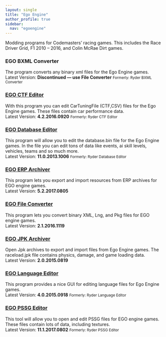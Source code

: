 ```yaml
---
layout: single
title: "Ego Engine"
author_profile: true
sidebar:
  nav: "egoengine"
---
```


<p>Modding programs for Codemasters’ racing games. This includes the Race Driver Grid, F1 2010 – 2016, and Colin McRae Dirt games.</p>

<h3>EGO BXML Converter</h3>
<p>The program converts any binary xml files for the Ego Engine games.<br />
Latest Version: <strong>Discontinued &#8212; use File Converter</strong> <small>Formerly: Ryder BXML Converter</small></p>
<h3><a name="EgoCTFEditor" href="https://ryder25.itch.io/ego-ctf-editor" target="_blank">EGO CTF Editor</a></h3>
<p>With this program you can edit CarTuningFile (CTF,CSV) files for the Ego Engine games. These files contain car performance data.<br />
Latest Version: <strong>4.2.2016.0920</strong> <small>Formerly: Ryder CTF Editor</small></p>
<h3><a name="EgoDatabaseEditor" href="https://ryder25.itch.io/ego-database-editor" target="_blank">EGO Database Editor</a></h3>
<p>This program will allow you to edit the database.bin file for the Ego Engine games. In the file you can edit tons of data like events, ai skill levels, vehicles, teams and so much more.<br />
Latest Version: <strong>11.0.2013.1006</strong> <small>Formerly: Ryder Database Editor</small></p>
<h3><a name="EgoERPArchiver" href="https://ryder25.itch.io/ego-erp-archiver" target="_blank">EGO ERP Archiver</a></h3>
<p>This program lets you export and import resources from ERP archives for EGO engine games.<br />
Latest Version: <strong>5.2.2017.0805</strong></p>
<h3><a name="EgoFileConverter" href="https://ryder25.itch.io/ego-file-converter" target="_blank">EGO File Converter</a></h3>
<p>This program lets you convert binary XML, Lng, and Pkg files for EGO engine games.<br />
Latest Version: <strong>2.1.2016.1119</strong></p>
<h3><a name="EgoJPKArchiver" href="https://ryder25.itch.io/ego-jpk-archiver" target="_blank">EGO JPK Archiver</a></h3>
<p>Open Jpk archives to export and import files from Ego Engine games. The raceload.jpk file contains physics, damage, and game loading data.<br />
Latest Version: <strong>2.0.2015.0819</strong></p>
<h3><a name="EgoLanguageEditor" href="https://ryder25.itch.io/ego-language-editor" target="_blank">EGO Language Editor</a></h3>
<p>This program provides a nice GUI for editing language files for Ego Engine games.<br />
Latest Version: <strong>4.0.2015.0918</strong> <small>Formerly: Ryder Language Editor</small></p>
<h3><a name="EgoPSSGEditor" href="https://ryder25.itch.io/ego-pssg-editor" target="_blank">EGO PSSG Editor</a></h3>
<p>This tool will allow you to open and edit PSSG files for EGO engine games. These files contain lots of data, including textures.<br />
Latest Version: <strong>11.1.2017.0802</strong> <small>Formerly: Ryder PSSG Editor</small></p>